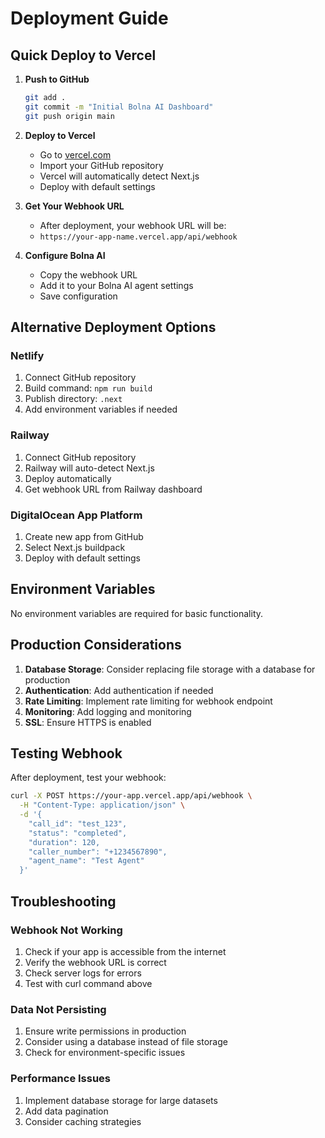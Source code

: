 # Deployment Guide

## Quick Deploy to Vercel

1. **Push to GitHub**
   ```bash
   git add .
   git commit -m "Initial Bolna AI Dashboard"
   git push origin main
   ```

2. **Deploy to Vercel**
   - Go to [vercel.com](https://vercel.com)
   - Import your GitHub repository
   - Vercel will automatically detect Next.js
   - Deploy with default settings

3. **Get Your Webhook URL**
   - After deployment, your webhook URL will be:
   - `https://your-app-name.vercel.app/api/webhook`

4. **Configure Bolna AI**
   - Copy the webhook URL
   - Add it to your Bolna AI agent settings
   - Save configuration

## Alternative Deployment Options

### Netlify
1. Connect GitHub repository
2. Build command: `npm run build`
3. Publish directory: `.next`
4. Add environment variables if needed

### Railway
1. Connect GitHub repository
2. Railway will auto-detect Next.js
3. Deploy automatically
4. Get webhook URL from Railway dashboard

### DigitalOcean App Platform
1. Create new app from GitHub
2. Select Next.js buildpack
3. Deploy with default settings

## Environment Variables

No environment variables are required for basic functionality.

## Production Considerations

1. **Database Storage**: Consider replacing file storage with a database for production
2. **Authentication**: Add authentication if needed
3. **Rate Limiting**: Implement rate limiting for webhook endpoint
4. **Monitoring**: Add logging and monitoring
5. **SSL**: Ensure HTTPS is enabled

## Testing Webhook

After deployment, test your webhook:

```bash
curl -X POST https://your-app.vercel.app/api/webhook \
  -H "Content-Type: application/json" \
  -d '{
    "call_id": "test_123",
    "status": "completed",
    "duration": 120,
    "caller_number": "+1234567890",
    "agent_name": "Test Agent"
  }'
```

## Troubleshooting

### Webhook Not Working
1. Check if your app is accessible from the internet
2. Verify the webhook URL is correct
3. Check server logs for errors
4. Test with curl command above

### Data Not Persisting
1. Ensure write permissions in production
2. Consider using a database instead of file storage
3. Check for environment-specific issues

### Performance Issues
1. Implement database storage for large datasets
2. Add data pagination
3. Consider caching strategies
